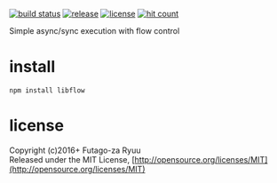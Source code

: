 [![build status](https://img.shields.io/travis/futagoza/libflow.svg)](https://travis-ci.org/futagoza/libflow)
[![release](https://img.shields.io/npm/v/libflow.svg)](https://www.npmjs.com/package/libflow)
[![license](https://img.shields.io/badge/license-mit-blue.svg)](https://opensource.org/licenses/MIT)
[![hit count](https://hitt.herokuapp.com/futagoza/libflow.svg)](https://github.com/futagoza/libflow)

Simple async/sync execution with flow control

# install

```shell
npm install libflow
```

# license

Copyright (c)2016+ Futago-za Ryuu<br>
Released under the MIT License, [http://opensource.org/licenses/MIT](http://opensource.org/licenses/MIT)
